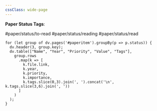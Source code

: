 ```yaml
---
cssClass: wide-page
---
```

**Paper Status Tags**:

#paper/status/to-read #paper/status/reading #paper/status/read 

```dataviewjs
for (let group of dv.pages('#paperitem').groupBy(p => p.status)) {
  dv.header(3, group.key);
  dv.table(["Name", "Year", "Priority", "Value", "Tags"],
    group.rows
      .map(k => [
        k.file.link, 
        k.year,
        k.priority,
        k.importance,
        k.tags.slice(0,3).join(', ').concat('\n', k.tags.slice(3,6).join(', '))
      ]
    )
  );
}
```
